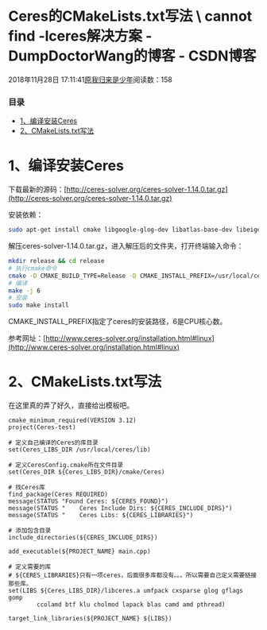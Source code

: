 # Ceres的CMakeLists.txt写法 \ cannot find -lceres解决方案 - DumpDoctorWang的博客 - CSDN博客





2018年11月28日 17:11:41[原我归来是少年](https://me.csdn.net/DumpDoctorWang)阅读数：158











### 目录
- [1、编译安装Ceres](#1Ceres_1)
- [2、CMakeLists.txt写法](#2CMakeListstxt_23)




# 1、编译安装Ceres

下载最新的源码：[http://ceres-solver.org/ceres-solver-1.14.0.tar.gz](http://ceres-solver.org/ceres-solver-1.14.0.tar.gz)

安装依赖：

```bash
sudo apt-get install cmake libgoogle-glog-dev libatlas-base-dev libeigen3-dev libsuitesparse-dev libtbb-dev
```

解压ceres-solver-1.14.0.tar.gz，进入解压后的文件夹，打开终端输入命令：

```bash
mkdir release && cd release
# 执行cmake命令
cmake -D CMAKE_BUILD_TYPE=Release -D CMAKE_INSTALL_PREFIX=/usr/local/ceres ..
# 编译
make -j 6
# 安装
sudo make install
```

CMAKE_INSTALL_PREFIX指定了ceres的安装路径，6是CPU核心数。

参考网址：[http://www.ceres-solver.org/installation.html#linux](http://www.ceres-solver.org/installation.html#linux)

# 2、CMakeLists.txt写法

在这里真的弄了好久，直接给出模板吧。

```
cmake_minimum_required(VERSION 3.12)
project(Ceres-test)

# 定义自己编译的Ceres的库目录
set(Ceres_LIBS_DIR /usr/local/ceres/lib)

# 定义CeresConfig.cmake所在文件目录
set(Ceres_DIR ${Ceres_LIBS_DIR}/cmake/Ceres)

# 找Ceres库
find_package(Ceres REQUIRED)
message(STATUS "Found Ceres: ${CERES_FOUND}")
message(STATUS "    Ceres Include Dirs: ${CERES_INCLUDE_DIRS}")
message(STATUS "    Ceres Libs: ${CERES_LIBRARIES}")

# 添加包含目录
include_directories(${CERES_INCLUDE_DIRS})

add_executable(${PROJECT_NAME} main.cpp)

# 定义需要的库
# ${CERES_LIBRARIES}只有一项ceres，后面很多库都没有。。。所以需要自己定义需要链接那些库。
set(LIBS ${Ceres_LIBS_DIR}/libceres.a umfpack cxsparse glog gflags gomp
        ccolamd btf klu cholmod lapack blas camd amd pthread)

target_link_libraries(${PROJECT_NAME} ${LIBS})
```



